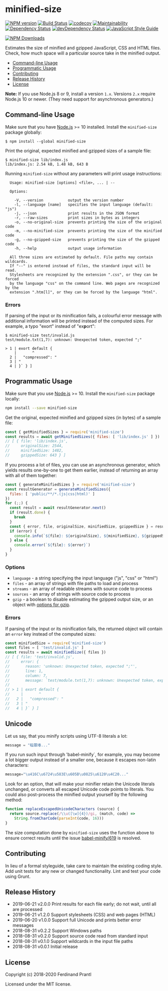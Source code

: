 # minified-size
[![NPM version](https://badge.fury.io/js/minified-size.png)](http://badge.fury.io/js/minified-size)
[![Build Status](https://travis-ci.org/prantlf/minified-size.png)](https://travis-ci.org/prantlf/minified-size)
[![codecov](https://codecov.io/gh/prantlf/minified-size/branch/master/graph/badge.svg)](https://codecov.io/gh/prantlf/minified-size)
[![Maintainability](https://api.codeclimate.com/v1/badges/8b145cbcf64c31ea8904/maintainability)](https://codeclimate.com/github/prantlf/minified-size/maintainability)
[![Dependency Status](https://david-dm.org/prantlf/minified-size.svg)](https://david-dm.org/prantlf/minified-size)
[![devDependency Status](https://david-dm.org/prantlf/minified-size/dev-status.svg)](https://david-dm.org/prantlf/minified-size#info=devDependencies)
[![JavaScript Style Guide](https://img.shields.io/badge/code_style-standard-brightgreen.svg)](https://standardjs.com)

[![NPM Downloads](https://nodei.co/npm/minified-size.png?downloads=true&stars=true)](https://www.npmjs.com/package/minified-size)

Estimates the size of minified and gzipped JavaScript, CSS and HTML files. Check, how much space will a particular source take in the minified output.

- [Command-line Usage](#command-line-usage)
- [Programmatic Usage](#programmatic-usage)
- [Contributing](#contributing)
- [Release History](#release-history)
- [License](#license)

**Note:** If you use Node.js 8 or 9, install a version `1.x`. Versions `2.x` require Node.js 10 or newer. (They need support for asynchronous generators.)

## Command-line Usage

Make sure that you have [Node.js] >= 10 installed. Install the `minified-size` package globally:

```text
$ npm install --global minified-size
```

Print the original, expected minified and gzipped sizes of a sample file:

```text
$ minified-size lib/index.js
lib/index.js: 2.54 kB, 1.48 kB, 643 B
```

Running `minified-size` without any parameters will print usage instructions:

```text
  Usage: minified-size [options] <file>, ... | --

  Options:

    -V, --version           output the version number
    -l, --language [name]   specifies the input language (default: "js")
    -j, --json              print results in the JSON format
    -r, --raw-sizes         print sizes in bytes as integers
    -o, --no-original-size  prevents printing the size of the original code
    -m, --no-minified-size  prevents printing the size of the minified code
    -g, --no-gzipped-size   prevents printing the size of the gzipped code
    -h, --help              output usage information

  All three sizes are estimated by default. File paths may contain wildcards.
  If "--" is entered instead of files, the standard input will be read.
  Stylesheets are recognized by the extension ".css", or they can be forced
  by the language "css" on the command line. Web pages are recognized by the
  extension ".htm[l]", or they can be forced by the language "html".
```

### Errors

If parsing of the input or its minification fails, a colourful error message with additional information will be printed instead of the computed sizes. For example, a typo "exort" instead of "ex**p**ort":

```text
$ minified-size test/invalid.js
test/module.txt(1,7): unknown: Unexpected token, expected ";"

> 1 | exort default {
    |       ^
  2 |   "compressed": "
  3 | "
  4 | }` } ]
```

## Programmatic Usage

Make sure that you use [Node.js] >= 10. Install the `minified-size` package locally:

```bash
npm install --save minified-size
```

Get the original, expected minified and gzipped sizes (in bytes) of a sample file:

```javascript
const { getMinifiedSizes } = require('minified-size')
const results = await getMinifiedSizes({ files: [ 'lib/index.js' ] })
// [ { file: 'lib/index.js',
//     originalSize: 2544,
//     minifiedSize: 1482,
//     gzippedSize: 643 } ]
```

If you process a lot of files, you can use an asynchronous generator, which yields results one-by-one to get them earlier, instead of returning an array with all of them together:

```javascript
const { generateMinifiedSizes } = require('minified-size')
const resultGenerator = generateMinifiedSizes({
  files: [ 'public/**/*.(js|css|html)' ]
})
for (;;) {
  const result = await resultGenerator.next()
  if (result.done) {
    break
  }
  const { error, file, originalSize, minifiedSize, gzippedSize } = result.value
  if (error) {
    console.info(`${file}: ${originalSize}, ${minifiedSize}, ${gzippedSize}`)
  } else {
    console.error(`${file}: ${error}`)
  }
}
```

### Options

* `language` - a string specifying the input language ("js", "css" or "html")
* `files` - an array of strings with file paths to load and process
* `streams` - an array of readable streams with source code to process
* `sources` - an array of strings with source code to process
* `gzip` - a boolean to disable estimating the gzipped output size, or an object with [options for gzip].

### Errors

If parsing of the input or its minification fails, the returned object will contain an `error` key instead of the computed sizes:

```javascript
const minifiedSize = require('minified-size')
const files = [ 'test/invalid.js' ]
const results = await minifiedSize({ files })
// [ { file: 'test/invalid.js',
//     error: {
//       reason: 'unknown: Unexpected token, expected ";"',
//       line: 1,
//       column: 7,
//       message: `test/module.txt(1,7): unknown: Unexpected token, expected ";"
//
// > 1 | exort default {
//     |       ^
//   2 |   "compressed": "
//   3 | "
//   4 | }` } ]
```

## Unicode

Let us say, that you minify scripts using UTF-8 literals a lot:

```js
message = "䅬朤堾..."
```

If you run such input through 'babel-minify`, for example, you may become a lot bigger output instead of a smaller one, because it escapes non-latin characters:

```js
message="\u416C\u6724\u583E\u605B\u0825\u6120\u4C20..."
```

Look for an option, that will make your minifier retain the Unicode literals unchanged, or converts all escaped Unicode code points to literals. You could also post-process the minified output yourself by the following method:

```js
function replaceEscapedUnicodeCharacters (source) {
  return source.replace(/\\u([\w]{4})/gi, (match, code) =>
    String.fromCharCode(parseInt(code, 16)))
}
```

The size computation done by `minified-size` uses the function above to ensure correct results until the issue [babel-minify/619] is resolved.

## Contributing

In lieu of a formal styleguide, take care to maintain the existing coding style.  Add unit tests for any new or changed functionality. Lint and test your code using Grunt.

## Release History

* 2019-06-21   v2.0.0   Print results for each file early; do not wait, until all are processed
* 2019-06-21   v1.2.0   Support stylesheets (CSS) and web pages (HTML)
* 2019-06-20   v1.0.0   Support full Unicode and prints better error messages
* 2018-08-31   v0.2.2   Support Windows paths
* 2018-08-31   v0.2.0   Support source code read from standard input
* 2018-08-31   v0.1.0   Support wildcards in the input file paths
* 2018-08-31   v0.0.1   Initial release

## License

Copyright (c) 2018-2020 Ferdinand Prantl

Licensed under the MIT license.

[Node.js]: http://nodejs.org/
[options for gzip]: https://nodejs.org/docs/latest-v8.x/api/zlib.html#zlib_class_options
[babel-minify/619]: https://github.com/babel/minify/issues/619
